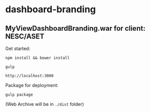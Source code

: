 # dashboard-branding
## MyViewDashboardBranding.war for client: NESC/ASET

Get started:
```
npm install && bower install

gulp

http://localhost:3000

```


Package for deployment:
```
gulp package
```
(Web Archive will be in ```./dist``` folder)
